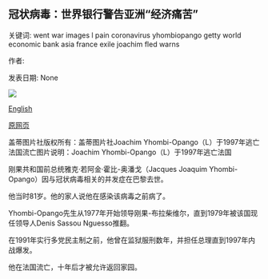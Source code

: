 ## 冠状病毒：世界银行警告亚洲“经济痛苦”

关键词: went war images l pain coronavirus yhombiopango getty world economic bank asia france exile joachim fled warns

作者: 

发表日期: None

![](https://m.files.bbci.co.uk/modules/bbc-morph-news-waf-page-meta/4.1.2/bbc_news_logo.png)

[English](Coronavirus%3A%20World%20Bank%20warns%20of%20%27economic%20pain%27%20in%20Asia.md)

[原网页](https://www.bbc.com/news/live/world-52101615)

盖蒂图片社版权所有：盖蒂图片社Joachim Yhombi-Opango（L）于1997年逃亡法国流亡图片说明：Joachim Yhombi-Opango（L）于1997年逃亡法国

刚果共和国前总统雅克·若阿金·霍比-奥潘戈（Jacques Joaquim Yhombi-Opango）因与冠状病毒相关的并发症在巴黎去世。

他当时81岁。他的家人说他在感染该病毒之前病了。

Yhombi-Opango先生从1977年开始领导刚果-布拉柴维尔，直到1979年被该国现任领导人Denis Sassou Nguesso推翻。

在1991年实行多党民主制之前，他曾在监狱服刑数年，并担任总理直到1997年内战爆发。

他在法国流亡，十年后才被允许返回家园。